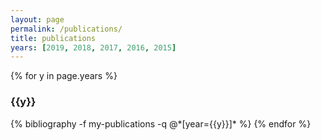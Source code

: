 ```yaml
---
layout: page
permalink: /publications/
title: publications
years: [2019, 2018, 2017, 2016, 2015]
---
```


{% for y in page.years %}
  <h3 class="year">{{y}}</h3>
  {% bibliography -f my-publications -q @*[year={{y}}]* %}
{% endfor %}

